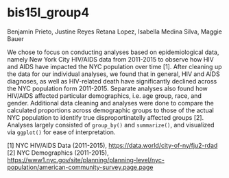 # bis15l_group4

Benjamin Prieto, Justine Reyes Retana Lopez, Isabella Medina Silva, Maggie Bauer

We chose to focus on conducting analyses based on epidemiological data, namely New York City HIV/AIDS data from 2011-2015 to observe how HIV and AIDS have impacted the NYC population over time [1]. After cleaning up the data for our individual analyses, we found that in general, HIV and AIDS diagnoses, as well as HIV-related death have significantly declined across the NYC population form 2011-2015. Separate analyses also found how HIV/AIDS affected particular demographics, i.e. age group, race, and gender. Additional data cleaning and analyses were done to compare the calculated proportions across demographic groups to those of the actual NYC population to identify true disproportinatelly affected groups [2]. Analyses largely consisted of `group_by()` and `summarize()`, and visualized via `ggplot()` for ease of interpretation.

[1] NYC HIV/AIDS Data (2011-2015), https://data.world/city-of-ny/fju2-rdad
[2] NYC Demographics (2011-2015), https://www1.nyc.gov/site/planning/planning-level/nyc-population/american-community-survey.page.page